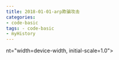 ```yaml
---
title: 2018-01-01-arp欺骗攻击
categories:
- code-basic
tags: - code-basic
- myHistory
---
```



nt="width=device-width, initial-scale=1.0">
    <title>arp欺骗攻击</title>
    <style type="text/css" media="all">
      body {
        margin: 0;
        font-family: "Helvetica Neue", Helvetica, Arial, "Hiragino Sans GB", sans-serif;
        font-size: 14px;
        line-height: 20px;
        color: #777;
        background-color: white;
      }
      .container {
        width: 700px;
        margin-right: auto;
        margin-left: auto;
      }

      .post {
        font-family: Georgia, "Times New Roman", Times, "SimSun", serif;
        position: relative;
        padding: 70px;
        bottom: 0;
        overflow-y: auto;
        font-size: 16px;
        font-weight: normal;
        line-height: 25px;
        color: #515151;
      }

      .post h1{
        font-size: 50px;
        font-weight: 500;
        line-height: 60px;
        margin-bottom: 40px;
        color: inherit;
      }

      .post p {
        margin: 0 0 35px 0;
      }

      .post img {
        border: 1px solid #D9D9D9;
      }

      .post a {
        color: #28A1C5;
      }
    </style>
  </head>
  <body>
    <div class="container">
      <div class="post">
        <h1 class="title">arp欺骗攻击</h1>
        <div class="show-content">
          <p>参考：《black hat python》第四章</p><div class="image-package">
<img data-height="817" data-width="889" data-image-slug="3f4b82b5c92317af" src="http://upload-images.jianshu.io/upload_images/2883590-3f4b82b5c92317af.PNG?imageMogr2/auto-orient/strip%7CimageView2/2/w/1240" data-original-src="http://upload-images.jianshu.io/upload_images/2883590-3f4b82b5c92317af.PNG?imageMogr2/auto-orient/strip"><br><div class="image-caption"></div>
</div><p><br></p><div class="image-package">
<img data-height="326" data-width="908" data-image-slug="2b34721bed0ac540" src="http://upload-images.jianshu.io/upload_images/2883590-2b34721bed0ac540.PNG?imageMogr2/auto-orient/strip%7CimageView2/2/w/1240" data-original-src="http://upload-images.jianshu.io/upload_images/2883590-2b34721bed0ac540.PNG?imageMogr2/auto-orient/strip"><br><div class="image-caption"></div>
</div><p><br></p><div class="image-package">
<img data-height="441" data-width="655" data-image-slug="8a10279b143af34d" src="http://upload-images.jianshu.io/upload_images/2883590-8a10279b143af34d.PNG?imageMogr2/auto-orient/strip%7CimageView2/2/w/1240" data-original-src="http://upload-images.jianshu.io/upload_images/2883590-8a10279b143af34d.PNG?imageMogr2/auto-orient/strip"><br><div class="image-caption"></div>
</div><p>完成脚本以后，还需要改一改，根据你的环境 设置网关和目标IP 。虚拟机网络模式为，桥接，复制物理机的网络模式。网卡为，设置为下面的eth0。</p><p>设置linux<a href="http://www.jianshu.com/p/b111818f493b" target="_blank">路由转发</a> 。</p><div class="image-package">
<img data-height="368" data-width="661" data-image-slug="6942fa9569ef3bcc" src="http://upload-images.jianshu.io/upload_images/2883590-6942fa9569ef3bcc.PNG?imageMogr2/auto-orient/strip%7CimageView2/2/w/1240" data-original-src="http://upload-images.jianshu.io/upload_images/2883590-6942fa9569ef3bcc.PNG?imageMogr2/auto-orient/strip"><br><div class="image-caption"></div>
</div><p>开始运行脚本<br></p><div class="image-package">
<img data-height="173" data-width="655" data-image-slug="90eb0ba23fbc14ce" src="http://upload-images.jianshu.io/upload_images/2883590-90eb0ba23fbc14ce.PNG?imageMogr2/auto-orient/strip%7CimageView2/2/w/1240" data-original-src="http://upload-images.jianshu.io/upload_images/2883590-90eb0ba23fbc14ce.PNG?imageMogr2/auto-orient/strip"><br><div class="image-caption"></div>
</div><hr><p>查看目标的mac地址：</p><div class="image-package">
<img data-height="421" data-width="720" data-image-slug="dd2d4bd17f5dfa8b" src="http://upload-images.jianshu.io/upload_images/2883590-dd2d4bd17f5dfa8b.PNG?imageMogr2/auto-orient/strip%7CimageView2/2/w/1240" data-original-src="http://upload-images.jianshu.io/upload_images/2883590-dd2d4bd17f5dfa8b.PNG?imageMogr2/auto-orient/strip"><br><div class="image-caption"></div>
</div><p>查看本机arp缓存表：<br></p><div class="image-package">
<img data-height="79" data-width="553" data-image-slug="c629489192082f18" src="http://upload-images.jianshu.io/upload_images/2883590-c629489192082f18.PNG?imageMogr2/auto-orient/strip%7CimageView2/2/w/1240" data-original-src="http://upload-images.jianshu.io/upload_images/2883590-c629489192082f18.PNG?imageMogr2/auto-orient/strip"><br><div class="image-caption"></div>
</div><p>第一条是网关的ip+mac,第二条是攻击机的，第三条是目标机的。</p><p>可见，本机的mac和网关ip的地址变得相同，成功欺骗网关</p><p>等待中。。。</p><div class="image-package">
<img data-height="185" data-width="618" data-image-slug="5777eb23d0383c9b" src="http://upload-images.jianshu.io/upload_images/2883590-5777eb23d0383c9b.PNG?imageMogr2/auto-orient/strip%7CimageView2/2/w/1240" data-original-src="http://upload-images.jianshu.io/upload_images/2883590-5777eb23d0383c9b.PNG?imageMogr2/auto-orient/strip"><br><div class="image-caption"></div>
</div><p>好嘞，1000条数据包捕获成功，可以分析存储为arper.pcap的数据包了。</p><div class="image-package">
<img data-height="484" data-width="621" data-image-slug="7713e16063947452" src="http://upload-images.jianshu.io/upload_images/2883590-7713e16063947452.PNG?imageMogr2/auto-orient/strip%7CimageView2/2/w/1240" data-original-src="http://upload-images.jianshu.io/upload_images/2883590-7713e16063947452.PNG?imageMogr2/auto-orient/strip"><br><div class="image-caption"></div>
</div><p>绝大多数是TCP数据包，少数ARP协议的数据包，怎么回事？没有http协议的。<br></p>
        </div>
      </div>
    </div>
  </body>
</html>
